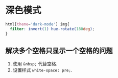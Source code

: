 # 深色模式
```css
html[theme='dark-mode'] img{
  filter: invert(1) hue-rotate(180deg);
}
```

## 解决多个空格只显示一个空格的问题
1. 使用 `&nbsp;` 代替空格. 
2. 设置样式 `white-space: pre;`.
